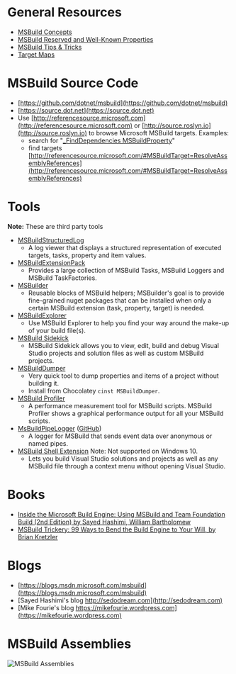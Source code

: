 # General Resources
 * [MSBuild Concepts](https://msdn.microsoft.com/en-us/library/dd637714.aspx)
 * [MSBuild Reserved and Well-Known Properties](https://msdn.microsoft.com/en-us/library/ms164309.aspx)
 * [MSBuild Tips & Tricks](MSBuild-Tips-&-Tricks.md)
 * [Target Maps](Target-Maps.md)

# MSBuild Source Code
 * [https://github.com/dotnet/msbuild](https://github.com/dotnet/msbuild)
 * [https://source.dot.net](https://source.dot.net)
 * Use [http://referencesource.microsoft.com](http://referencesource.microsoft.com) or [http://source.roslyn.io](http://source.roslyn.io) to browse Microsoft MSBuild targets. Examples:
   * search for "[_FindDependencies MSBuildProperty](http://referencesource.microsoft.com/#q=_FindDependencies%20MSBuildProperty)"
   * find targets [http://referencesource.microsoft.com/#MSBuildTarget=ResolveAssemblyReferences](http://referencesource.microsoft.com/#MSBuildTarget=ResolveAssemblyReferences)

# Tools
**Note:** These are third party tools
 * [MSBuildStructuredLog](http://msbuildlog.com/)
   * A log viewer that displays a structured representation of executed targets, tasks, property and item values.
 * [MSBuildExtensionPack](http://www.msbuildextensionpack.com)
   * Provides a large collection of MSBuild Tasks, MSBuild Loggers and MSBuild TaskFactories.
 * [MSBuilder](https://github.com/MobileEssentials/MSBuilder)
   * Reusable blocks of MSBuild helpers; MSBuilder's goal is to provide fine-grained nuget packages that can be installed when only a certain MSBuild extension (task, property, target) is needed.
 * [MSBuildExplorer](https://github.com/mikefourie/MSBuildExplorer)
   * Use MSBuild Explorer to help you find your way around the make-up of your build file(s).
 * [MSBuild Sidekick](http://attrice.info/msbuild)
   * MSBuild Sidekick allows you to view, edit, build and debug Visual Studio projects and solution files as well as custom MSBuild projects.
 * [MSBuildDumper](https://github.com/KirillOsenkov/MSBuildTools)
     * Very quick tool to dump properties and items of a project without building it.
     * Install from Chocolatey `cinst MSBuildDumper`.
 * [MSBuild Profiler](https://msbuildprofiler.codeplex.com/)
   * A performance measurement tool for MSBuild scripts. MSBuild Profiler shows a graphical performance output for all your MSBuild scripts.
 * [MsBuildPipeLogger](https://msbuildpipelogger.netlify.com/) ([GitHub](https://github.com/daveaglick/MsBuildPipeLogger))
   * A logger for MSBuild that sends event data over anonymous or named pipes.
 * [MSBuild Shell Extension](https://msbuildshellex.codeplex.com/) Note: Not supported on Windows 10.
   * Lets you build Visual Studio solutions and projects as well as any MSBuild file through a context menu without opening Visual Studio.

# Books
 * [Inside the Microsoft Build Engine: Using MSBuild and Team Foundation Build (2nd Edition) by Sayed Hashimi, William Bartholomew](http://www.amazon.com/Inside-Microsoft-Build-Engine-Foundation/dp/0735645248)
 * [MSBuild Trickery: 99 Ways to Bend the Build Engine to Your Will, by Brian Kretzler](http://www.amazon.com/MSBuild-Trickery-Ways-Build-Engine/dp/061550907X)

# Blogs
 * [https://blogs.msdn.microsoft.com/msbuild](https://blogs.msdn.microsoft.com/msbuild)
 * [Sayed Hashimi's blog http://sedodream.com](http://sedodream.com)
 * [Mike Fourie's blog https://mikefourie.wordpress.com](https://mikefourie.wordpress.com)

# MSBuild Assemblies
![MSBuild Assemblies](https://raw.githubusercontent.com/KirillOsenkov/MSBuildStructuredLog/master/docs/MSBuildAssemblies.png)
